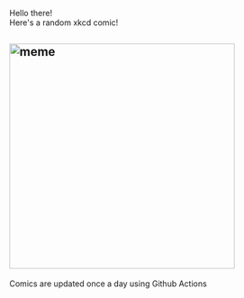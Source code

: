Hello there! <br>Here's a random xkcd comic!<br>
## <img src="https://imgs.xkcd.com/comics/urgent_mission.png" alt="meme" width="400"/><br>
Comics are updated once a day using Github Actions